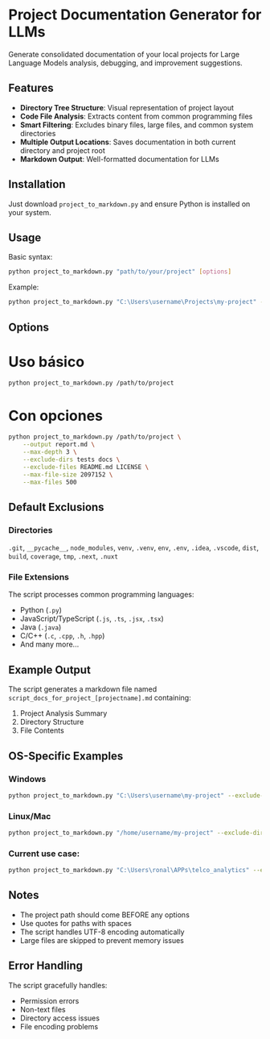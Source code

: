 # Project Documentation Generator for LLMs

Generate consolidated documentation of your local projects for Large Language Models analysis, debugging, and improvement suggestions.

## Features

- **Directory Tree Structure**: Visual representation of project layout
- **Code File Analysis**: Extracts content from common programming files
- **Smart Filtering**: Excludes binary files, large files, and common system directories
- **Multiple Output Locations**: Saves documentation in both current directory and project root
- **Markdown Output**: Well-formatted documentation for LLMs

## Installation

Just download `project_to_markdown.py` and ensure Python is installed on your system.

## Usage

Basic syntax:
```bash
python project_to_markdown.py "path/to/your/project" [options]
```

Example:
```bash
python project_to_markdown.py "C:\Users\username\Projects\my-project" --exclude-dirs ref logs
```

## Options

# Uso básico
```bash
python project_to_markdown.py /path/to/project
```

# Con opciones
```bash
python project_to_markdown.py /path/to/project \
    --output report.md \
    --max-depth 3 \
    --exclude-dirs tests docs \
    --exclude-files README.md LICENSE \
    --max-file-size 2097152 \
    --max-files 500
```

## Default Exclusions

### Directories
`.git`, `__pycache__`, `node_modules`, `venv`, `.venv`, `env`, `.env`, `.idea`, `.vscode`, `dist`, `build`, `coverage`, `tmp`, `.next`, `.nuxt`

### File Extensions
The script processes common programming languages:
- Python (`.py`)
- JavaScript/TypeScript (`.js`, `.ts`, `.jsx`, `.tsx`)
- Java (`.java`)
- C/C++ (`.c`, `.cpp`, `.h`, `.hpp`)
- And many more...

## Example Output

The script generates a markdown file named `script_docs_for_project_[projectname].md` containing:

1. Project Analysis Summary
2. Directory Structure
3. File Contents

## OS-Specific Examples

### Windows
```bash
python project_to_markdown.py "C:\Users\username\my-project" --exclude-dirs temp cache
```

### Linux/Mac
```bash
python project_to_markdown.py "/home/username/my-project" --exclude-dirs temp cache
```

### Current use case:
```bash
python project_to_markdown.py "C:\Users\ronal\APPs\telco_analytics" --exclude-dirs ref logs
```

## Notes

- The project path should come BEFORE any options
- Use quotes for paths with spaces
- The script handles UTF-8 encoding automatically
- Large files are skipped to prevent memory issues

## Error Handling

The script gracefully handles:
- Permission errors
- Non-text files
- Directory access issues
- File encoding problems